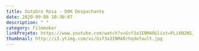 ```yaml
---
title: Outubro Rosa - DOK Despachante
date: 2020-09-08 10:30:07
description: " "
category: Filmmaker
linkProjeto: https://www.youtube.com/watch?v=Gsf3a3INM40&list=PLiXN2N5J9HrhYCwo8g7IYpWiNYIBg5tF-&index=5&t=0s&ab_channel=ElionQuintiliano
thumbnail: http://i3.ytimg.com/vi/Gsf3a3INM40/hqdefault.jpg
---
```

